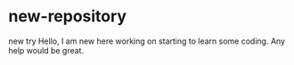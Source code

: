 # new-repository
new try
Hello, I am new here working on starting to learn some coding.  Any help would be great.
